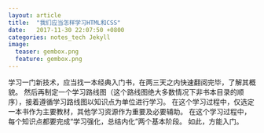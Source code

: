 ```yaml
---
layout: article
title:  "我们应当怎样学习HTML和CSS"
date:   2017-11-30 22:07:50 +0800
categories: notes_tech Jekyll
image:
  teaser: gembox.png
  feature: gembox.png
---
```

学习一门新技术，应当找一本经典入门书，在两三天之内快速翻阅完毕，了解其概貌。
然后再制定一个学习路线图（这个路线图绝大多数情况下非书本目录的顺序），接着遵循学习路线图以知识点为单位进行学习。
在这个学习过程中，仅选定一本书作为主要教材，其他学习资源作为重要及必要辅助。
在这个学习过程中，每个知识点都要完成“学习强化，总结内化”两个基本阶段。
如此，方能入门。



[rubyinstaller]: https://rubyinstaller.org/downloads/
[Rei_Ruby-China]:   https://ruby-china.org/topics/26191
[no_ruby_on_windows]: https://ruby-china.org/topics/1020
